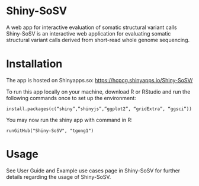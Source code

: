 # Shiny-SoSV
A web app for interactive evaluation of somatic structural variant calls
Shiny-SoSV is an interactive web application for evaluating somatic structural variant calls derived from short-read whole genome sequencing.

# Installation
The app is hosted on Shinyapps.so: https://hcpcg.shinyapps.io/Shiny-SoSV/

To run this app locally on your machine, download R or RStudio and run the following commands once to set up the environment:
```
install.packages(c(“shiny”,”shinyjs”,”ggplot2”, “gridExtra”, “ggsci”))
```
You may now run the shiny app with command in R:
```
runGitHub("Shiny-SoSV", "tgong1")
```

# Usage
See User Guide and Example use cases page in Shiny-SoSV for further details regarding the usage of Shiny-SoSV. 
